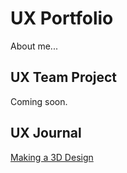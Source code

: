 # UX Portfolio

About me...

## UX Team Project

Coming soon.

## UX Journal

[Making a 3D Design](j01/)

